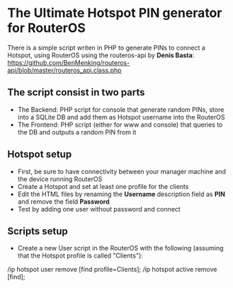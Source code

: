 # The Ultimate Hotspot PIN generator for RouterOS

There is a simple script writen in PHP to generate PINs to connect a Hotspot, using RouterOS using the routeros-api by **Denis Basta**: https://github.com/BenMenking/routeros-api/blob/master/routeros_api.class.php

## The script consist in two parts
* The Backend: PHP script for console that generate random PINs, store into a SQLite DB and add them as Hotspot username into the RouterOS
* The Frontend: PHP script (either for www and console) that queries to the DB and outputs a random PIN from it

## Hotspot setup

* First, be sure to have connectivity between your manager machine and the device running RouterOS
* Create a Hotspot and set at least one profile for the clients
* Edit the HTML files by renaming the **Username** description field as **PIN** and remove the field **Password**
* Test by adding one user without password and connect

## Scripts setup

* Create a new User script in the RouterOS with the following (assuming that the Hotspot profile is called "Clients"):

/ip hotspot user remove [find profile=Clients];
/ip hotspot active remove [find];
